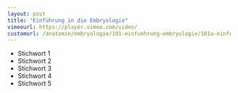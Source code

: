 ```yaml
---
layout: post
title: "Einführung in die Embryologie"
vimeourl: https://player.vimeo.com/video/
customurl: /anatomie/embryologie/101-einfuehrung-embryologie/101a-einfuehrung-embryologie
---
```

- Stichwort 1
- Stichwort 2
- Stichwort 3
- Stichwort 4
- Stichwort 5
